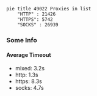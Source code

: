 
```mermaid
pie title 49022 Proxies in list
    "HTTP" : 21426
    "HTTPS": 5742
    "SOCKS" : 26939
```

### Some Info
#### Average Timeout

- mixed: 3.2s
- http: 1.3s
- https: 8.3s
- socks: 4.7s